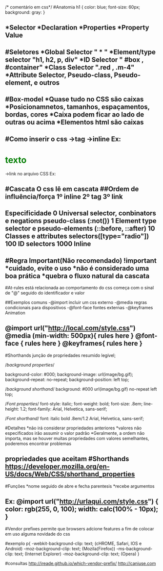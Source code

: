 /* comentário em css*/
#Anatomia
h1 {
    color: blue;
    font-size: 60px;
    background: gray:
}

*Selector
*Declaration
*Properties
*Property Value
-------------------------------------
#Seletores
*Global Selector " * "
*Element/type selector "h1, h2, p, div"
*ID Selector " #box , #container"
*Class Selector ".red , .m-4"
*Attribute Selector, Pseudo-class, Pseudo-element, e outros
--------------------------------------
#Box-model
*Quase tudo no CSS são caixas
*Posicionamnetos, tamanhos, espaçamentos, bordas, cores
*Caixa podem ficar ao lado de outras ou acima
*Elementos html são caixas
----------------------------------------
#Como inserir o css
->tag <style></style>
->inline Ex: <h1 style="color: green">texto</h1>
->link no arquivo CSS Ex: <link rel="stylesheet" href="style.css">
--------------------------------------------
#Cascata
O css lê em cascata
    ##Ordem de influência/força
    1º inline
    2º tag
    3º link
------------------------------------------
Especificidade
0   Universal selector, conbinators e negations pseudo-class (:not()) 
1   Element type selector e pseudo-elements (::before, ::after)
10  Classes e attributes selectors([type="radio"])  
100 ID selectors
1000 Inline
--------------------------------------------
#Regra Important(Não recomendado) !important
*cuidado, evite o uso
*não é considerado uma boa prática
*quebra o fluxo natural da cascata
------------------------------------------------
#At-rules
está relacionada ao comportamento do css
começa com o sinal de "@" seguido do identificador e valor

##Exemplos comuns
-@import    incluir um css externo
-@media     regras condicionais para dispositivos
-@font-face     fontes externas
-@keyframes     Animation

@import url("http://local.com/style.css")
@media (min-width: 500px){
rules here
}
@font-face {
    rules here
}
@keyframes{
    rules here
}
---------------------------------------
#Shorthands
junção de propriedades
resumido
legível;

/*background properties*/

background-color: #000;
background-image: url(image/bg.gif);
background-repeat: no-repeat;
background-position: left top;

/*background shorthand*/
background: #000 url(image/bg.gif) no-repeat left top;

/*Font properties*/
font-style: italic;
font-weight: bold;
font-size: .8em;
line-height: 1.2;
font-family: Arial, Helvetica, sans-serif;

/*Font shorthand*/
font: italic bold .8em/1.2 Arial, Helvetica, sans-serif;

#Detalhes
*não irá considerar propriedades anteriores 
*valores não especificados irão assumir o valor padrão
*Geralmente, a ordem não importa, mas se houver muitas propriedades com valores semelhantes, poderemos encontrar problemas

propriedades que aceitam #Shorthands
https://developer.mozilla.org/en-US/docs/Web/CSS/shorthand_properties 
---------------------------------------------------------------------------------------
#Funções 
*nome seguido de abre e fecha parentesis
*recebe argumentos

Ex:
@import url("http://urlaqui.com/style.css")
{
    color: rgb(255, 0, 100);
    width: calc(100% - 10px);
}
----------------------------------------------------------------------------------------
#Vendor prefixes
permite que browsers adcione features a fim de colocar em uso alguma novidade do css

#exemplo
p{
    -webkit-background-clip: text;      (cHROME, Safari, IOS e Android)
    -moz-background-clip: text;         (Mozila(Firefox))
    -ms-background-clip: text;          (Internet Explorer)
    -moz-background-clip: text;         (Opera)
}

#consultas
http://ireade.github.io/which-vendor-prefix/
http://caniuse.com
